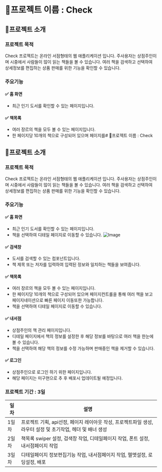 # 📘프로젝트 이름 : Check
## 📌프로젝트 소개

### 프로젝트 목적
Check 프로젝트는 온라인 서점형태의 웹 애플리케이션 입니다.
주사용자는 상점주인이며 시중에서 사람들이 많이 읽는 책들을 볼 수 있습니다.
여러 책을 검색하고 선택하여 상세정보를 편집하는 상품 판매를 위한 기능을 확인할 수 있습니다.

### 주요기능

#### ✅ 홈 화면
- 최근 인기 도서를 확인할 수 있는 페이지입니다.

#### ✅ 책목록
- 여러 장르의 책을 모두 볼 수 있는 페이지입니다.
- 한 페이지당 10개의 책으로 구성되어 있으며 페이지를# 📘프로젝트 이름 : Check
## 📌프로젝트 소개

### 프로젝트 목적
Check 프로젝트는 온라인 서점형태의 웹 애플리케이션 입니다.
주사용자는 상점주인이며 시중에서 사람들이 많이 읽는 책들을 볼 수 있습니다.
여러 책을 검색하고 선택하여 상세정보를 편집하는 상품 판매를 위한 기능을 확인할 수 있습니다.

### 주요기능

#### ✅ 홈 화면
- 최근 인기 도서를 확인할 수 있는 페이지입니다.
- 책을 선택하여 디테일 페이지로 이동할 수 있습니다.
  ![Image](https://github.com/user-attachments/assets/f60fa4b1-5588-4644-866d-eb29b0fdd29d)

#### ✅ 검색창
- 도서를 검색할 수 있는 컴포넌트입니다.
- 책 제목 또는 저자를 입력하여 입력된 정보와 일치하는 책들을 보여줍니다.

#### ✅ 책목록
- 여러 장르의 책을 모두 볼 수 있는 페이지입니다.
- 한 페이지당 10개의 책으로 구성되어 있으며 페이지컨트롤을 통해 여러 책을 보고 페이지네이션으로 빠른 페이지 이동또한 가능합니다.
- 책을 선택하여 디테일 페이지로 이동할 수 있습니다.

#### ✅ 내서점
- 상점주인의 책 관리 페이지입니다.
- 디테일 페이지에서 책의 정보를 설정한 후 해당 정보를 바탕으로 여러 책을 한눈에 볼 수 있습니다.
- 책을 선택하여 해당 책의 정보를 수정 가능하며 판매중인 책을 제거할 수 있습니다.

#### ✅ 로그인
- 상점주인으로 로그인 하기 위한 페이지입니다.
- 해당 페이지는 미구현으로 추 후 배포시 업데이트될 예정입니다.

### 프로젝트 기간 : 3일
| 일차 | 설명 |
|------|------|
| 1일차 | 프로젝트 기획, api선정, 페이지 레이아웃 작성, 프로젝트파일 생성, 라우터 설정 및 초기작업, 헤더 및 배너 생성|
| 2일차 | 책목록 swiper 설정, 검색창 작업, 디테일페이지 작업, 폰트 설정, 내서점페이지 작업 |
| 3일차 | 디테일페이지 정보편집기능 작업, 내서점페이지 작업, 헬멧설정, 로딩설정, 배포 |




